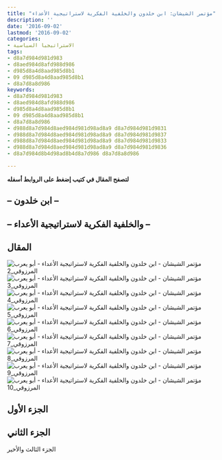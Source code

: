 ```yaml
---
title: "مؤتمر الشيشان: ابن خلدون والخلفية الفكرية لاستراتيجية الأعداء"
description: ''
date: '2016-09-02'
lastmod: '2016-09-02'
categories:
- الاستراتيجيا السياسية
tags:
- d8a7d984d981d983
- d8aed984d8afd988d986
- d985d8a4d8aad985d8b1
- 09 d985d8a4d8aad985d8b1
- d8a7d8a8d986
keywords:
- d8a7d984d981d983
- d8aed984d8afd988d986
- d985d8a4d8aad985d8b1
- 09 d985d8a4d8aad985d8b1
- d8a7d8a8d986
- d988d8a7d984d8aed984d981d98ad8a9 d8a7d984d981d9831
- d988d8a7d984d8aed984d981d98ad8a9 d8a7d984d981d9837
- d988d8a7d984d8aed984d981d98ad8a9 d8a7d984d981d9833
- d988d8a7d984d8aed984d981d98ad8a9 d8a7d984d981d9836
- d8a7d984d8b4d98ad8b4d8a7d986 d8a7d8a8d986

---
```

**لتصفح المقال في كتيب إضغط على الروابط أسفله**

## **– ابن خلدون –**

## **– والخلفية الفكرية لاستراتيجية الأعداء –**

## المقال

![مؤتمر الشيشان - ابن خلدون والخلفية الفكرية لاستراتيجية الأعداء - أبو يعرب المرزوقي_2](https://abouyaarebmarzouki.wordpress.com/wp-content/uploads/2016/09/d985d8a4d8aad985d8b1-d8a7d984d8b4d98ad8b4d8a7d986-d8a7d8a8d986-d8aed984d8afd988d986-d988d8a7d984d8aed984d981d98ad8a9-d8a7d984d981d983.png?w=648) ![مؤتمر الشيشان - ابن خلدون والخلفية الفكرية لاستراتيجية الأعداء - أبو يعرب المرزوقي_3](https://abouyaarebmarzouki.wordpress.com/wp-content/uploads/2016/09/d985d8a4d8aad985d8b1-d8a7d984d8b4d98ad8b4d8a7d986-d8a7d8a8d986-d8aed984d8afd988d986-d988d8a7d984d8aed984d981d98ad8a9-d8a7d984d981d9831.png?w=648) ![مؤتمر الشيشان - ابن خلدون والخلفية الفكرية لاستراتيجية الأعداء - أبو يعرب المرزوقي_4](https://abouyaarebmarzouki.wordpress.com/wp-content/uploads/2016/09/d985d8a4d8aad985d8b1-d8a7d984d8b4d98ad8b4d8a7d986-d8a7d8a8d986-d8aed984d8afd988d986-d988d8a7d984d8aed984d981d98ad8a9-d8a7d984d981d9832.png?w=648) ![مؤتمر الشيشان - ابن خلدون والخلفية الفكرية لاستراتيجية الأعداء - أبو يعرب المرزوقي_5](https://abouyaarebmarzouki.wordpress.com/wp-content/uploads/2016/09/d985d8a4d8aad985d8b1-d8a7d984d8b4d98ad8b4d8a7d986-d8a7d8a8d986-d8aed984d8afd988d986-d988d8a7d984d8aed984d981d98ad8a9-d8a7d984d981d9833.png?w=648) ![مؤتمر الشيشان - ابن خلدون والخلفية الفكرية لاستراتيجية الأعداء - أبو يعرب المرزوقي_6](https://abouyaarebmarzouki.wordpress.com/wp-content/uploads/2016/09/d985d8a4d8aad985d8b1-d8a7d984d8b4d98ad8b4d8a7d986-d8a7d8a8d986-d8aed984d8afd988d986-d988d8a7d984d8aed984d981d98ad8a9-d8a7d984d981d9834.png?w=648) ![مؤتمر الشيشان - ابن خلدون والخلفية الفكرية لاستراتيجية الأعداء - أبو يعرب المرزوقي_7](https://abouyaarebmarzouki.wordpress.com/wp-content/uploads/2016/09/d985d8a4d8aad985d8b1-d8a7d984d8b4d98ad8b4d8a7d986-d8a7d8a8d986-d8aed984d8afd988d986-d988d8a7d984d8aed984d981d98ad8a9-d8a7d984d981d9835.png?w=648) ![مؤتمر الشيشان - ابن خلدون والخلفية الفكرية لاستراتيجية الأعداء - أبو يعرب المرزوقي_8](https://abouyaarebmarzouki.wordpress.com/wp-content/uploads/2016/09/d985d8a4d8aad985d8b1-d8a7d984d8b4d98ad8b4d8a7d986-d8a7d8a8d986-d8aed984d8afd988d986-d988d8a7d984d8aed984d981d98ad8a9-d8a7d984d981d9836.png?w=648) ![مؤتمر الشيشان - ابن خلدون والخلفية الفكرية لاستراتيجية الأعداء - أبو يعرب المرزوقي_9](https://abouyaarebmarzouki.wordpress.com/wp-content/uploads/2016/09/d985d8a4d8aad985d8b1-d8a7d984d8b4d98ad8b4d8a7d986-d8a7d8a8d986-d8aed984d8afd988d986-d988d8a7d984d8aed984d981d98ad8a9-d8a7d984d981d9837.png?w=648) ![مؤتمر الشيشان - ابن خلدون والخلفية الفكرية لاستراتيجية الأعداء - أبو يعرب المرزوقي_10](https://abouyaarebmarzouki.wordpress.com/wp-content/uploads/2016/09/d985d8a4d8aad985d8b1-d8a7d984d8b4d98ad8b4d8a7d986-d8a7d8a8d986-d8aed984d8afd988d986-d988d8a7d984d8aed984d981d98ad8a9-d8a7d984d981d9838.png?w=648)

## الجزء الأول

## الجزء الثاني

الجزء الثالث والأخير

###